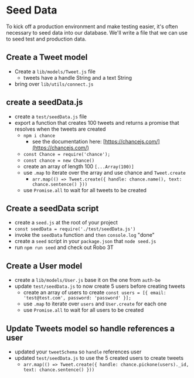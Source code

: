 # Seed Data

To kick off a production environment and make testing easier, it's often necessary
to seed data into our database. We'll write a file that we can use to seed test and
production data.

## Create a Tweet model

* Create a `lib/models/Tweet.js` file
  * tweets have a handle String and a text String
* bring over `lib/utils/connect.js`

## create a seedData.js

* create a `test/seedData.js` file
* export a function that creates 100 tweets and returns a promise that resolves when the
  tweets are created
  * `npm i chance`
    * see the documentation here: [https://chancejs.com/](https://chancejs.com/)
  * `const Chance = require('chance');`
  * `const chance = new Chance()`
  * create an array of length 100 `[...Array(100)]`
  * use `.map` to iterate over the array and use chance and `Tweet.create`
    * `arr.map(() => Tweet.create({ handle: chance.name(), text: chance.sentence() }))`
  * use `Promise.all` to wait for all tweets to be created

## Create a seedData script

* create a `seed.js` at the root of your project
* `const seedData = require('./test/seedData.js')`
* invoke the `seedData` function and `then` `console.log` "done"
* create a `seed` script in your `package.json` that `node seed.js`
* run `npm run seed` and check out Robo 3T

## Create a User model

* create a `lib/models/User.js` base it on the one from `auth-be`
* update `test/seedData.js` to now create 5 users before creating tweets
  * create an array of users to create
    `const users = [{ email: 'test@test.com', password: 'password' }];`
  * use `.map` to iterate over `users` and `User.create` for each one
  * use `Promise.all` to wait for all users to be created

## Update Tweets model so handle references a user

* updated your `tweetSchema` so `handle` references user
* updated `test/seedData.js` to use the 5 created users to create tweets
  * `arr.map(() => Tweet.create({ handle: chance.pickone(users)._id, text: chance.sentence() }))`
